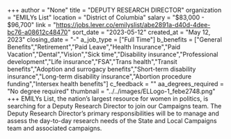 +++
author = "None"
title = "DEPUTY RESEARCH DIRECTOR"
organization = "EMILYs List"
location = "District of Columbia"
salary = "$83,000 - $96,700"
link = "https://jobs.lever.co/emilyslist/abe2891a-d40d-4dee-bc76-a08612c48470"
sort_date = "2023-05-12"
created_at = "May 12, 2023"
closing_date = "-"
a_job_type = ["Full Time"]
b_benefits = ["General Benefits","Retirement","Paid Leave","Health Insurance","Paid Vacation","Dental","Vision","Sick time","Disability insurance","Professional development","Life insurance","FSA","Trans health","Transit benefits","Adoption and surrogacy benefits","Short-term disability insurance","Long-term disability insurance","Abortion procedure funding","Intersex health benefits"]
c_feedback = ""
aa_degrees_required = "No degree required"
thumbnail = "../../images/ELLogo-1_febe2748.png"
+++
EMILYs List, the nation’s largest resource for women in politics, is searching for a Deputy Research Director to join our Campaigns team. The Deputy Research Director’s primary responsibilities will be to manage and assess the day-to-day research needs of the State and Local Campaigns team and associated campaigns.